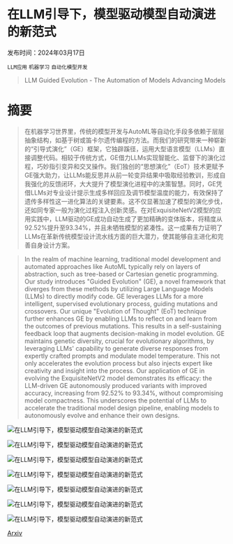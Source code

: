 # 在LLM引导下，模型驱动模型自动演进的新范式

发布时间：2024年03月17日

`LLM应用` `机器学习` `自动化模型开发`

> LLM Guided Evolution - The Automation of Models Advancing Models

# 摘要

> 在机器学习世界里，传统的模型开发与AutoML等自动化手段多依赖于层层抽象结构，如基于树或笛卡尔遗传编程的方法。而我们的研究带来一种崭新的“引导式演化”（GE）框架，它独辟蹊径，运用大型语言模型（LLMs）直接调整代码。相较于传统方式，GE借力LLMs实现智能化、监督下的演化过程，巧妙指引变异和交叉操作。我们独创的“思想演化”（EoT）技术更赋予GE强大助力，让LLMs能反思并从前一轮变异结果中吸取经验教训，形成自我强化的反馈闭环，大大提升了模型演化进程中的决策智慧。同时，GE凭借LLMs对专业设计提示生成多样回应及调节模型温度的能力，有效保持了遗传多样性这一进化算法的关键要素。这不仅显著加速了模型的演化步伐，还如同专家一般为演化过程注入创新灵感。在对ExquisiteNetV2模型的应用实践中，LLM驱动的GE成功自动生成了更加精确的变体版本，将精度从92.52%提升至93.34%，并且未牺牲模型的紧凑性。这一成果有力证明了LLMs在革新传统模型设计流水线方面的巨大潜力，使其能够自主进化和完善自身设计方案。

> In the realm of machine learning, traditional model development and automated approaches like AutoML typically rely on layers of abstraction, such as tree-based or Cartesian genetic programming. Our study introduces "Guided Evolution" (GE), a novel framework that diverges from these methods by utilizing Large Language Models (LLMs) to directly modify code. GE leverages LLMs for a more intelligent, supervised evolutionary process, guiding mutations and crossovers. Our unique "Evolution of Thought" (EoT) technique further enhances GE by enabling LLMs to reflect on and learn from the outcomes of previous mutations. This results in a self-sustaining feedback loop that augments decision-making in model evolution. GE maintains genetic diversity, crucial for evolutionary algorithms, by leveraging LLMs' capability to generate diverse responses from expertly crafted prompts and modulate model temperature. This not only accelerates the evolution process but also injects expert like creativity and insight into the process. Our application of GE in evolving the ExquisiteNetV2 model demonstrates its efficacy: the LLM-driven GE autonomously produced variants with improved accuracy, increasing from 92.52% to 93.34%, without compromising model compactness. This underscores the potential of LLMs to accelerate the traditional model design pipeline, enabling models to autonomously evolve and enhance their own designs.

![在LLM引导下，模型驱动模型自动演进的新范式](../../../paper_images/2403.11446/cross_over_v6.png)

![在LLM引导下，模型驱动模型自动演进的新范式](../../../paper_images/2403.11446/EoT_Template_V4.png)

![在LLM引导下，模型驱动模型自动演进的新范式](../../../paper_images/2403.11446/bestv3.png)

![在LLM引导下，模型驱动模型自动演进的新范式](../../../paper_images/2403.11446/best_sota_v6.png)

![在LLM引导下，模型驱动模型自动演进的新范式](../../../paper_images/2403.11446/CodeV2.png)

![在LLM引导下，模型驱动模型自动演进的新范式](../../../paper_images/2403.11446/Gen-009_all.png)

![在LLM引导下，模型驱动模型自动演进的新范式](../../../paper_images/2403.11446/gen_ab_v3.png)

[Arxiv](https://arxiv.org/abs/2403.11446)